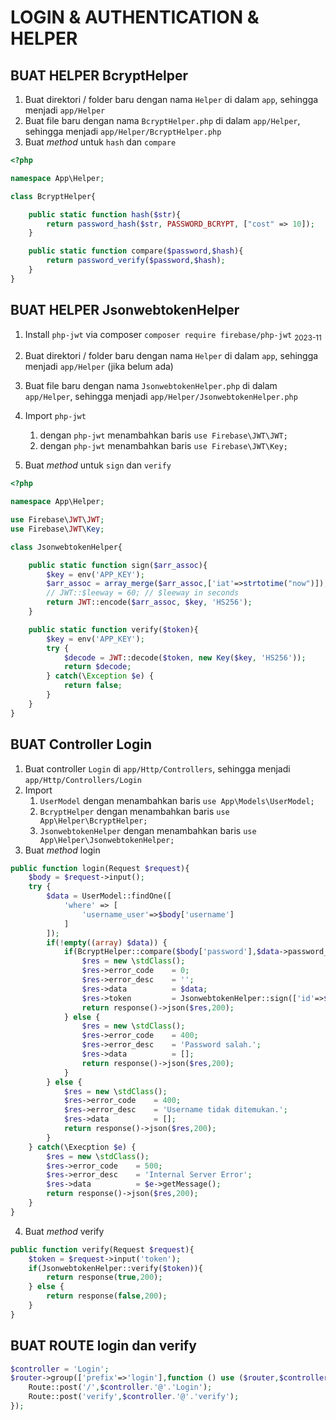 # LOGIN & AUTHENTICATION & HELPER

## BUAT HELPER BcryptHelper
1. Buat direktori / folder baru dengan nama `Helper` di dalam `app`, sehingga menjadi `app/Helper`
2. Buat file baru dengan nama `BcryptHelper.php` di dalam `app/Helper`, sehingga menjadi `app/Helper/BcryptHelper.php`
3. Buat *method* untuk `hash` dan `compare`
```php
<?php

namespace App\Helper;

class BcryptHelper{

    public static function hash($str){
        return password_hash($str, PASSWORD_BCRYPT, ["cost" => 10]);
    }

    public static function compare($password,$hash){
        return password_verify($password,$hash);
    }
}
```

## BUAT HELPER JsonwebtokenHelper
1. Install `php-jwt` via composer `composer require firebase/php-jwt` <sub>2023-11</sub>
2. Buat direktori / folder baru dengan nama `Helper` di dalam `app`, sehingga menjadi `app/Helper` (jika belum ada)
3. Buat file baru dengan nama `JsonwebtokenHelper.php` di dalam `app/Helper`, sehingga menjadi `app/Helper/JsonwebtokenHelper.php`
4. Import `php-jwt`
	1. dengan `php-jwt` menambahkan baris `use Firebase\JWT\JWT;`
	2. dengan `php-jwt` menambahkan baris `use Firebase\JWT\Key;`

5. Buat *method* untuk `sign` dan `verify`
```php
<?php

namespace App\Helper;

use Firebase\JWT\JWT;
use Firebase\JWT\Key;

class JsonwebtokenHelper{

    public static function sign($arr_assoc){
        $key = env('APP_KEY');
        $arr_assoc = array_merge($arr_assoc,['iat'=>strtotime("now")]);
        // JWT::$leeway = 60; // $leeway in seconds
        return JWT::encode($arr_assoc, $key, 'HS256');
    }

    public static function verify($token){
        $key = env('APP_KEY');
        try {
            $decode = JWT::decode($token, new Key($key, 'HS256'));
            return $decode;
        } catch(\Exception $e) {
            return false;
        }
    }
}
```

## BUAT Controller Login
1. Buat controller `Login` di `app/Http/Controllers`, sehingga menjadi `app/Http/Controllers/Login`
2. Import
	1. `UserModel` dengan menambahkan baris `use App\Models\UserModel;`
	2. `BcryptHelper` dengan menambahkan baris `use App\Helper\BcryptHelper;`
	3. `JsonwebtokenHelper` dengan menambahkan baris `use App\Helper\JsonwebtokenHelper;`
3. Buat *method* login
```php
public function login(Request $request){
    $body = $request->input();
    try {
        $data = UserModel::findOne([
            'where' => [
                'username_user'=>$body['username']
            ]
        ]);
        if(!empty((array) $data)) {
            if(BcryptHelper::compare($body['password'],$data->password_user)) {
                $res = new \stdClass();
                $res->error_code    = 0;
                $res->error_desc    = '';
                $res->data          = $data;
                $res->token         = JsonwebtokenHelper::sign(['id'=>$data->id]);
                return response()->json($res,200);
            } else {
                $res = new \stdClass();
                $res->error_code    = 400;
                $res->error_desc    = 'Password salah.';
                $res->data          = [];
                return response()->json($res,200);
            }
        } else {
            $res = new \stdClass();
            $res->error_code    = 400;
            $res->error_desc    = 'Username tidak ditemukan.';
            $res->data          = [];
            return response()->json($res,200);
        }
    } catch(\Execption $e) {
        $res = new \stdClass();
        $res->error_code    = 500;
        $res->error_desc    = 'Internal Server Error';
        $res->data          = $e->getMessage();
        return response()->json($res,200);
    }
}
```

4. Buat *method* verify
```php
public function verify(Request $request){
    $token = $request->input('token');
    if(JsonwebtokenHelper::verify($token)){
        return response(true,200);
    } else {
        return response(false,200);
    }
}
```

## BUAT ROUTE login dan verify
```php
$controller = 'Login';
$router->group(['prefix'=>'login'],function () use ($router,$controller) {
    Route::post('/',$controller.'@'.'Login');
    Route::post('verify',$controller.'@'.'verify');
});
```